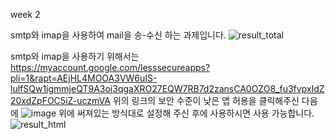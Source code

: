 week 2

smtp와 imap을 사용하여 mail을 송-수신 하는 과제입니다.
![result_total](https://user-images.githubusercontent.com/71697671/135752129-2b7f55b2-a828-4062-be12-897cf68ef802.png)


smtp와 imap을 사용하기 위해서는 
https://myaccount.google.com/lesssecureapps?pli=1&rapt=AEjHL4MOOA3VW6uIS-lulfSQw1igmmjeQT9A3oi3qgaXRO27EQW7RB7d2zansCA0OZO8_fu3fvpxIdZ20xdZpFOC5iZ-uczmVA
위의 링크의 보안 수준이 낮은 앱 허용을 클릭해주신 다음에
![image](https://user-images.githubusercontent.com/71697671/135752184-c0041440-21f8-4fa1-b1e4-ff9267d868aa.png)
위에 써져있는 방식대로 설정해 주신 후에 사용하시면 사용 가능합니다.
![result_html](https://user-images.githubusercontent.com/71697671/135752206-78076f9b-e592-4cce-aeb4-582b3066ebf0.png)


